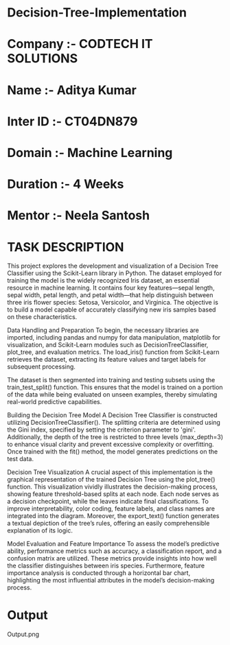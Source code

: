 # Decision-Tree-Implementation
# Company :- CODTECH IT SOLUTIONS
# Name :- Aditya Kumar
# Inter ID :- CT04DN879
# Domain :- Machine Learning
# Duration :- 4 Weeks
# Mentor :- Neela Santosh
# TASK DESCRIPTION
This project explores the development and visualization of a Decision Tree Classifier using the Scikit-Learn library in Python. The dataset employed for training the model is the widely recognized Iris dataset, an essential resource in machine learning. It contains four key features—sepal length, sepal width, petal length, and petal width—that help distinguish between three iris flower species: Setosa, Versicolor, and Virginica. The objective is to build a model capable of accurately classifying new iris samples based on these characteristics.

Data Handling and Preparation
To begin, the necessary libraries are imported, including pandas and numpy for data manipulation, matplotlib for visualization, and Scikit-Learn modules such as DecisionTreeClassifier, plot_tree, and evaluation metrics. The load_iris() function from Scikit-Learn retrieves the dataset, extracting its feature values and target labels for subsequent processing.

The dataset is then segmented into training and testing subsets using the train_test_split() function. This ensures that the model is trained on a portion of the data while being evaluated on unseen examples, thereby simulating real-world predictive capabilities.

Building the Decision Tree Model
A Decision Tree Classifier is constructed utilizing DecisionTreeClassifier(). The splitting criteria are determined using the Gini index, specified by setting the criterion parameter to 'gini'. Additionally, the depth of the tree is restricted to three levels (max_depth=3) to enhance visual clarity and prevent excessive complexity or overfitting. Once trained with the fit() method, the model generates predictions on the test data.

Decision Tree Visualization
A crucial aspect of this implementation is the graphical representation of the trained Decision Tree using the plot_tree() function. This visualization vividly illustrates the decision-making process, showing feature threshold-based splits at each node. Each node serves as a decision checkpoint, while the leaves indicate final classifications. To improve interpretability, color coding, feature labels, and class names are integrated into the diagram. Moreover, the export_text() function generates a textual depiction of the tree’s rules, offering an easily comprehensible explanation of its logic.

Model Evaluation and Feature Importance
To assess the model’s predictive ability, performance metrics such as accuracy, a classification report, and a confusion matrix are utilized. These metrics provide insights into how well the classifier distinguishes between iris species. Furthermore, feature importance analysis is conducted through a horizontal bar chart, highlighting the most influential attributes in the model’s decision-making process.
# Output
Output.png
